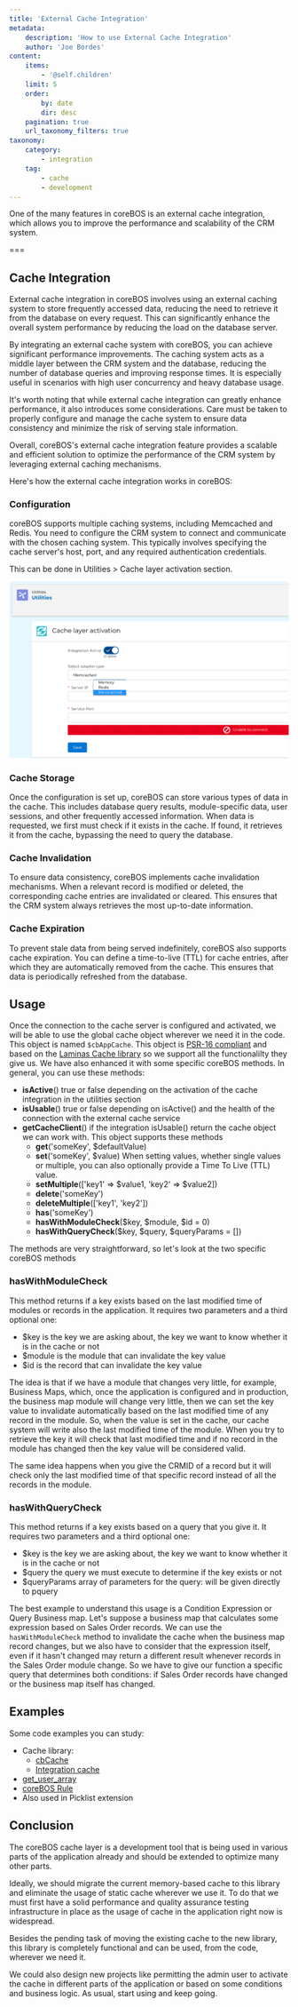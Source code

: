 ```yaml
---
title: 'External Cache Integration'
metadata:
    description: 'How to use External Cache Integration'
    author: 'Joe Bordes'
content:
    items:
        - '@self.children'
    limit: 5
    order:
        by: date
        dir: desc
    pagination: true
    url_taxonomy_filters: true
taxonomy:
    category:
        - integration
    tag:
        - cache
        - development
---
```


One of the many features in coreBOS is an external cache integration, which allows you to improve the performance and scalability of the CRM system.

===

## Cache Integration

External cache integration in coreBOS involves using an external caching system to store frequently accessed data, reducing the need to retrieve it from the database on every request. This can significantly enhance the overall system performance by reducing the load on the database server.

By integrating an external cache system with coreBOS, you can achieve significant performance improvements. The caching system acts as a middle layer between the CRM system and the database, reducing the number of database queries and improving response times. It is especially useful in scenarios with high user concurrency and heavy database usage.

It's worth noting that while external cache integration can greatly enhance performance, it also introduces some considerations. Care must be taken to properly configure and manage the cache system to ensure data consistency and minimize the risk of serving stale information.

Overall, coreBOS's external cache integration feature provides a scalable and efficient solution to optimize the performance of the CRM system by leveraging external caching mechanisms.

Here's how the external cache integration works in coreBOS:

### Configuration

coreBOS supports multiple caching systems, including Memcached and Redis. You need to configure the CRM system to connect and communicate with the chosen caching system. This typically involves specifying the cache server's host, port, and any required authentication credentials.

This can be done in Utilities > Cache layer activation section.

![Utilities Cache](UtilitiesCache.png?width=100%)

### Cache Storage

Once the configuration is set up, coreBOS can store various types of data in the cache. This includes database query results, module-specific data, user sessions, and other frequently accessed information. When data is requested, we first must check if it exists in the cache. If found, it retrieves it from the cache, bypassing the need to query the database.

### Cache Invalidation

To ensure data consistency, coreBOS implements cache invalidation mechanisms. When a relevant record is modified or deleted, the corresponding cache entries are invalidated or cleared. This ensures that the CRM system always retrieves the most up-to-date information.

### Cache Expiration

To prevent stale data from being served indefinitely, coreBOS also supports cache expiration. You can define a time-to-live (TTL) for cache entries, after which they are automatically removed from the cache. This ensures that data is periodically refreshed from the database.

## Usage

Once the connection to the cache server is configured and activated, we will be able to use the global cache object wherever we need it in the code. This object is named `$cbAppCache`. This object is [PSR-16 compliant](https://www.php-fig.org/psr/psr-16/) and based on the [Laminas Cache library](https://docs.laminas.dev/laminas-cache/) so we support all the functionalilty they give us. We have also enhanced it with some specific coreBOS methods. In general, you can use these methods:

- **isActive**() true or false depending on the activation of the cache integration in the utilities section
- **isUsable**() true or false depending on isActive() and the health of the connection with the external cache service
- **getCacheClient**() if the integration isUsable() return the cache object we can work with. This object supports these methods
  - **get**('someKey', $defaultValue)
  - **set**('someKey', $value) When setting values, whether single values or multiple, you can also optionally provide a Time To Live (TTL) value.
  - **setMultiple**(['key1' => $value1, 'key2' => $value2])
  - **delete**('someKey')
  - **deleteMultiple**(['key1', 'key2'])
  - **has**('someKey')
  - **hasWithModuleCheck**($key, $module, $id = 0)
  - **hasWithQueryCheck**($key, $query, $queryParams = [])

The methods are very straightforward, so let's look at the two specific coreBOS methods

### hasWithModuleCheck

This method returns if a key exists based on the last modified time of modules or records in the application. It requires two parameters and a third optional one:

- $key is the key we are asking about, the key we want to know whether it is in the cache or not
- $module is the module that can invalidate the key value
- $id is the record that can invalidate the key value

The idea is that if we have a module that changes very little, for example, Business Maps, which, once the application is configured and in production, the business map module will change very little, then we can set the key value to invalidate automatically based on the last modified time of any record in the module. So, when the value is set in the cache, our cache system will write also the last modified time of the module. When you try to retrieve the key it will check that last modified time and if no record in the module has changed then the key value will be considered valid.

The same idea happens when you give the CRMID of a record but it will check only the last modified time of that specific record instead of all the records in the module.

### hasWithQueryCheck

This method returns if a key exists based on a query that you give it. It requires two parameters and a third optional one:

- $key is the key we are asking about, the key we want to know whether it is in the cache or not
- $query the query we must execute to determine if the key exists or not
- $queryParams array of parameters for the query: will be given directly to pquery

The best example to understand this usage is a Condition Expression or Query Business map. Let's suppose a business map that calculates some expression based on Sales Order records. We can use the `hasWithModuleCheck` method to invalidate the cache when the business map record changes, but we also have to consider that the expression itself, even if it hasn't changed may return a different result whenever records in the Sales Order module change. So we have to give our function a specific query that determines both conditions: if Sales Order records have changed or the business map itself has changed.

## Examples

Some code examples you can study:

- Cache library:
  - [cbCache](http://code.spike.studio:3000/EvolutivoCode/EvolutivoFW/src/branch/master/include/utils/cbCache.php)
  - [Integration cache](http://code.spike.studio:3000/EvolutivoCode/EvolutivoFW/src/branch/master/include/integrations/cache/cache.php)
- [get_user_array](http://code.spike.studio:3000/EvolutivoCode/EvolutivoFW/src/branch/master/include/utils/utils.php#L216-L217)
- [coreBOS Rule](http://code.spike.studio:3000/EvolutivoCode/EvolutivoFW/src/branch/master/modules/cbMap/cbRule.php#L23)
- Also used in Picklist extension

## Conclusion

The coreBOS cache layer is a development tool that is being used in various parts of the application already and should be extended to optimize many other parts.

Ideally, we should migrate the current memory-based cache to this library and eliminate the usage of static cache wherever we use it. To do that we must first have a solid performance and quality assurance testing infrastructure in place as the usage of cache in the application right now is widespread.

Besides the pending task of moving the existing cache to the new library, this library is completely functional and can be used, from the code, wherever we need it.

We could also design new projects like permitting the admin user to activate the cache in different parts of the application or based on some conditions and business logic. As usual, start using and keep going.

